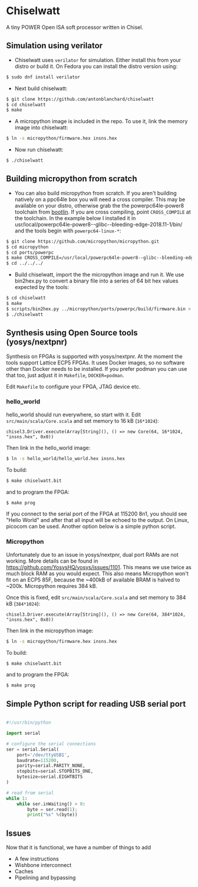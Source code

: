 # Chiselwatt

A tiny POWER Open ISA soft processor written in Chisel.

## Simulation using verilator

* Chiselwatt uses `verilator` for simulation. Either install this from your
distro or build it. On Fedora you can install the distro version using:

```sh
$ sudo dnf install verilator
```

* Next build chiselwatt:

```sh
$ git clone https://github.com/antonblanchard/chiselwatt
$ cd chiselwatt
$ make
```

* A micropython image is included in the repo. To use it, link the memory image
into chiselwatt:

```sh
$ ln -s micropython/firmware.hex insns.hex
```

* Now run chiselwatt:

```sh
$ ./chiselwatt
```

## Building micropython from scratch

* You can also build micropython from scratch. If you aren't building natively
on a ppc64le box you will need a cross compiler. This may be available on your
distro, otherwise grab the the powerpc64le-power8 toolchain from [bootlin](https://toolchains.bootlin.com).
If you are cross compiling, point `CROSS_COMPILE` at the toolchain. In the
example below I installed it in usr/local/powerpc64le-power8--glibc--bleeding-edge-2018.11-1/bin/
and the tools begin with `powerpc64-linux-*`:

```sh
$ git clone https://github.com/micropython/micropython.git
$ cd micropython
$ cd ports/powerpc
$ make CROSS_COMPILE=/usr/local/powerpc64le-power8--glibc--bleeding-edge-2018.11-1/bin/powerpc64le-linux- -j$(nproc)
$ cd ../../../
```

* Build chiselwatt, import the the micropython image and run it. We use
bin2hex.py to convert a binary file into a series of 64 bit hex values
expected by the tools:

```sh
$ cd chiselwatt
$ make
$ scripts/bin2hex.py ../micropython/ports/powerpc/build/firmware.bin > insns.hex
$ ./chiselwatt
```

## Synthesis using Open Source tools (yosys/nextpnr)

Synthesis on FPGAs is supported with yosys/nextpnr. At the moment the tools support
Lattice ECP5 FPGAs.  It uses Docker images, so no software other than Docker needs
to be installed. If you prefer podman you can use that too, just adjust it in
`Makefile`, `DOCKER=podman`.

Edit `Makefile` to configure your FPGA, JTAG device etc.

### hello_world

hello_world should run everywhere, so start with it. Edit `src/main/scala/Core.scala`
and set memory to 16 kB (`16*1024`):

```
chisel3.Driver.execute(Array[String](), () => new Core(64, 16*1024, "insns.hex", 0x0))
```

Then link in the hello_world image:

```sh
$ ln -s hello_world/hello_world.hex insns.hex
```

To build:

```sh
$ make chiselwatt.bit
```

and to program the FPGA:

```sh
$ make prog
```

If you connect to the serial port of the FPGA at 115200 8n1, you should see "Hello World"
and after that all input will be echoed to the output. On Linux, picocom can be used.
Another option below is a simple python script.

### Micropython

Unfortunately due to an issue in yosys/nextpnr, dual port RAMs are not
working. More details can be found in https://github.com/YosysHQ/yosys/issues/1101.
This means we use twice as much block RAM as you would expect. This also means
Micropython won't fit on an ECP5 85F, because the ~400kB of available BRAM is halved
to ~200k. Micropython requires 384 kB.

Once this is fixed, edit `src/main/scala/Core.scala` and set memory to 384 kB (`384*1024`):

```
chisel3.Driver.execute(Array[String](), () => new Core(64, 384*1024, "insns.hex", 0x0))
```

Then link in the micropython image:

```sh
$ ln -s micropython/firmware.hex insns.hex
```

To build:

```sh
$ make chiselwatt.bit
```

and to program the FPGA:

```sh
$ make prog
```

## Simple Python script for reading USB serial port

```python

#!/usr/bin/python

import serial

# configure the serial connections
ser = serial.Serial(
    port='/dev/ttyUSB1',
    baudrate=115200,
    parity=serial.PARITY_NONE,
    stopbits=serial.STOPBITS_ONE,
    bytesize=serial.EIGHTBITS
)

# read from serial
while 1:
    while ser.inWaiting() > 0:
        byte = ser.read(1);
        print("%s" %(byte))
```

## Issues

Now that it is functional, we have a number of things to add
- A few instructions
- Wishbone interconnect
- Caches
- Pipelining and bypassing
